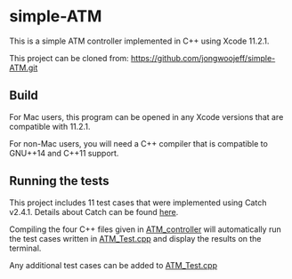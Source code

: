 # simple-ATM

This is a simple ATM controller implemented in C++ using Xcode 11.2.1.

This project can be cloned from: https://github.com/jongwoojeff/simple-ATM.git

## Build

For Mac users, this program can be opened in any Xcode versions that are compatible with 11.2.1.

For non-Mac users, you will need a C++ compiler that is compatible to GNU++14 and C++11 support. 

## Running the tests

This project includes 11 test cases that were implemented using Catch v2.4.1. Details about Catch can be found [here](https://github.com/catchorg/Catch2).

Compiling the four C++ files given in [ATM_controller](https://github.com/jongwoojeff/simple-ATM/tree/main/ATM_controller/ATM_controller) will automatically run the test cases written in [ATM_Test.cpp](https://github.com/jongwoojeff/simple-ATM/blob/main/ATM_controller/ATM_controller/ATM_Test.cpp) and display the results on the terminal. 

Any additional test cases can be added to [ATM_Test.cpp](https://github.com/jongwoojeff/simple-ATM/blob/main/ATM_controller/ATM_controller/ATM_Test.cpp)
